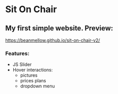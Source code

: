 # Sit On Chair
## My first simple website. Preview:
https://beanmellow.github.io/sit-on-chair-v2/
### Features:
* JS Slider
* Hover interactions:
  * pictures
  * prices plans
  * dropdown menu
